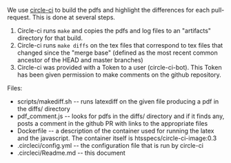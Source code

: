 We use [circle-ci](https://circleci.com/gh/samtools/hts-specs) to build the pdfs and highlight the differences for each pull-request. This is done at several steps.

1. Circle-ci runs `make` and copies the pdfs and log files to an "artifacts" directory for that build. 
2. Circle-ci runs `make diffs` on the tex files that correspond to tex files that changed since the "merge base" (defined as the most recent common ancestor of the HEAD and master branches)  
3. Circle-ci was provided with a Token to a user (circle-ci-bot). This Token has been given permission to make comments on the github repository. 

Files:
- scripts/makediff.sh  -- runs latexdiff on the given file producing a pdf in the diffs/ directory
- pdf_comment.js       -- looks for pdfs in the diffs/ directory and if it finds any, posts a comment in the github PR with links to the appropriate files
- Dockerfile           -- a description of the container used for running the latex and the javascript. The container itself is htsspecs/circle-ci-image:0.3 
- .circleci/config.yml -- the configuration file that is run by circle-ci
- .circleci/Readme.md  -- this document



